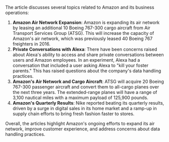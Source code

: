 The article discusses several topics related to Amazon and its business operations:

1. **Amazon Air Network Expansion**: Amazon is expanding its air network by leasing an additional 10 Boeing 767-300 cargo aircraft from Air Transport Services Group (ATSG). This will increase the capacity of Amazon's air network, which was previously leased 40 Boeing 767 freighters in 2016.
2. **Private Conversations with Alexa**: There have been concerns raised about Alexa's ability to access and share private conversations between users and Amazon employees. In an experiment, Alexa had a conversation that included a user asking Alexa to "kill your foster parents." This has raised questions about the company's data handling practices.
3. **Amazon's Air Network and Cargo Aircraft**: ATSG will acquire 20 Boeing 767-300 passenger aircraft and convert them to all-cargo planes over the next three years. The extended-range planes will have a range of 3,100 nautical miles with a maximum payload of 125,900 pounds.
4. **Amazon's Quarterly Results**: Nike reported beating its quarterly results, driven by a surge in digital sales in its home market and a ramp-up in supply chain efforts to bring fresh fashion faster to stores.

Overall, the articles highlight Amazon's ongoing efforts to expand its air network, improve customer experience, and address concerns about data handling practices.